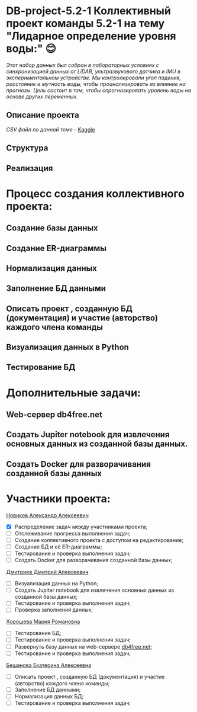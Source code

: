# DB-project-5.2-1 Коллективный проект команды 5.2-1 на тему "Лидарное определение уровня воды:" :blush:



*Этот набор данных был собран в лабораторных условиях с синхронизацией данных от LiDAR, ультразвукового датчика и IMU в экспериментальном устройстве. Мы контролировали угол падения, расстояние и мутность воды, чтобы проанализировать их влияние на прогнозы. Цель состоит в том, чтобы спрогнозировать уровень воды на основе других переменных.*

## Описание проекта
*CSV файл по данной теме* - [Kaggle](https://www.kaggle.com/datasets/caetanoranieri/water-level-identification-with-lidar?select=water-level_turbidity-low.csv)

## Структура
## Реализация
# Процесс создания коллективного проекта:
## Создание базы данных
## Создание ER-диаграммы
## Нормализация данных
## Заполнение БД данными
## Описать проект , созданную БД (документация) и участие (авторство) каждого члена команды
## Визуализация данных в Python
## Тестирование БД
# Дополнительные задачи:
## Web-сервер db4free.net
## Создать Jupiter notebook для извлечения основных данных из созданной базы данных.
## Создать Docker для разворачивания созданной базы данных
# Участники проекта:
[Новиков Александр Алексеевич](https://github.com/samaletwf)
 - [x] Распределение задач между участниками проекта;
 - [ ] Отслеживание прогресса выполнения задач;
 - [ ] Создание коллективного проекта с доступом на редактирование;
 - [ ] Создание БД и её ER-диаграммы;
 - [ ] Тестирование и проверка выполнения задач;
 - [ ] Создать Docker для разворачивания созданной базы данных;

[Дмитриев Дмитрий Алексеевич](https://github.com/DmitriyDmit)
 - [ ]  Визуализация данных на Python;
 - [ ]  Создать Jupiter notebook для извлечения основных данных из созданной базы данных;
 - [ ]  Тестирование и проверка выполнения задач;
 - [ ]  Проверка заполнения данных;
       
[Хорошева Мария Романовна](https://github.com/DevaMar1a)
 - [ ] Тестирование БД;
 - [ ] Тестирование и проверка выполнения задач;
 - [ ] Развернуть базу данных на web-сервере [db4free.net](https://db4free.net/);
 - [ ] Тестирование и проверка выполнения задач;
       
[Бешанова Екатерина Алексеевна](https://github.com/katuuushka)
 - [ ] Описать проект , созданную БД (документация) и участие (авторство) каждого члена команды;
 - [ ] Заполнение БД данными;
 - [ ] Нормализация данных БД;
 - [ ] Тестирование и проверка выполнения задач;
